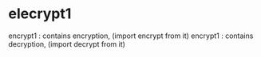 # elecrypt1
encrypt1 : contains encryption, (import encrypt from it)
encrypt1 : contains decryption, (import decrypt from it)
